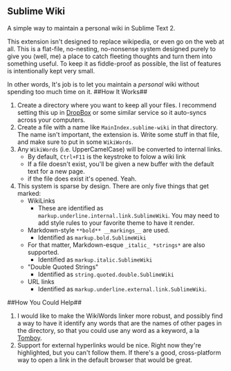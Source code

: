 Sublime Wiki
------------
A simple way to maintain a personal wiki in Sublime Text 2. 

This extension isn't designed to replace wikipedia, or even go on the web at all. This is a flat-file, no-nesting, no-nonsense system designed purely to give you (well, me) a place to catch fleeting thoughts and turn them into something useful. To keep it as fiddle-proof as possible, the list of features is intentionally kept very small.

In other words, It's job is to let you maintain a *personal* wiki without spending too much time on it. 
##How It Works##
1. Create a directory where you want to keep all your files. I recommend setting this up in [DropBox](http://db.tt/WW19iU5) or some similar service so it auto-syncs across your computers.
2. Create a file with a name like `MainIndex.sublime-wiki` in that directory. The name isn't important, the extension is. Write some stuff in that file, and make sure to put in some `WikiWords`.
3. Any `WikiWords` (i.e. UpperCamelCase) will be converted to internal links.
   * By default, `Ctrl+F11` is the keystroke to folow a wiki link
   * If a file doesn't exist, you'll be given a new buffer with the default text for a new page.
   * if the file does exist it's opened. Yeah.
4. This system is sparse by design. There are only five things that get marked:
   * WikiLinks
   		* These are identified as `markup.underline.internal.link.SublimeWiki`. You may need to add style rules to your favorite theme to have it render.
	* Markdown-style `**bold** __markings__` are used. 
		* Identified as `markup.bold.SublimeWiki`
	* For that matter, Markdown-esque `_italic_ *strings*` are also supported.
		* Identified as `markup.italic.SublimeWiki`
	* "Double Quoted Strings"
		* Identified as `string.quoted.double.SublimeWiki`
	* URL links
		* Identified as `markup.underline.external.link.SublimeWiki`.

##How You Could Help## 
1. I would like to make the WikiWords linker more robust, and possibly find a way to have it identify any words that are the names of other pages in the directory, so that you could use any word as a keyword, a la [Tomboy](http://projects.gnome.org/tomboy/).
2. Support for external hyperlinks would be nice. Right now they're highlighted, but you can't follow them. If there's a good, cross-platform way to open a link in the default browser that would be great.


